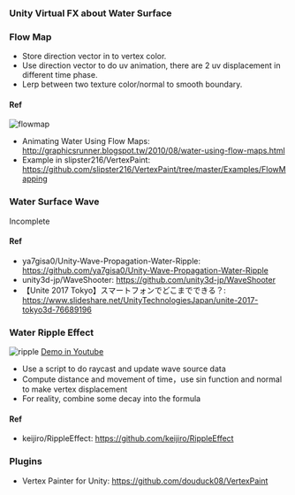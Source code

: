 ### Unity Virtual FX about Water Surface

### Flow Map
* Store direction vector in to vertex color.
* Use direction vector to do uv animation, there are 2 uv displacement in different time phase.
* Lerp between two texture color/normal to smooth boundary.

#### Ref
![flowmap](https://raw.githubusercontent.com/douduck08/UnityVFX-WaterSurface/master/img/flowmap.jpg)

* Animating Water Using Flow Maps: http://graphicsrunner.blogspot.tw/2010/08/water-using-flow-maps.html
* Example in slipster216/VertexPaint: https://github.com/slipster216/VertexPaint/tree/master/Examples/FlowMapping

### Water Surface Wave
Incomplete

#### Ref
* ya7gisa0/Unity-Wave-Propagation-Water-Ripple: https://github.com/ya7gisa0/Unity-Wave-Propagation-Water-Ripple
* unity3d-jp/WaveShooter: https://github.com/unity3d-jp/WaveShooter
* 【Unite 2017 Tokyo】スマートフォンでどこまでできる？: https://www.slideshare.net/UnityTechnologiesJapan/unite-2017-tokyo3d-76689196

### Water Ripple Effect
![ripple](https://raw.githubusercontent.com/douduck08/UnityVFX-WaterSurface/master/img/ripple.jpg)
[Demo in Youtube](https://www.youtube.com/watch?v=k5ZLzOtziK0)

* Use a script to do raycast and update wave source data
* Compute distance and movement of time，use sin function and normal to make vertex displacement
* For reality, combine some decay into the formula

#### Ref
* keijiro/RippleEffect: https://github.com/keijiro/RippleEffect

### Plugins
* Vertex Painter for Unity: https://github.com/douduck08/VertexPaint